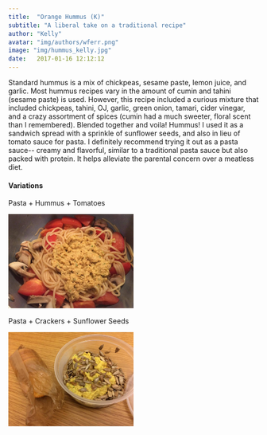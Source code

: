 ```yaml
---
title:  "Orange Hummus (K)"
subtitle: "A liberal take on a traditional recipe"
author: "Kelly"
avatar: "img/authors/wferr.png"
image: "img/hummus_kelly.jpg"
date:   2017-01-16 12:12:12
---
```


Standard hummus is a mix of chickpeas, sesame paste, lemon juice, and garlic.
Most hummus recipes vary in the amount of cumin and tahini (sesame paste) is
used. However, this recipe included a curious mixture that included chickpeas,
tahini, OJ, garlic, green onion, tamari, cider vinegar, and a crazy assortment
of spices (cumin had a much sweeter, floral scent than I remembered). Blended
together and voila! Hummus! I used it as a sandwich spread with a sprinkle of
sunflower seeds, and also in lieu of tomato sauce for pasta. I definitely
recommend trying it out as a pasta sauce-- creamy and flavorful, similar to a
traditional pasta sauce but also packed with protein. It helps alleviate the
parental concern over a meatless diet.

#### Variations

Pasta + Hummus + Tomatoes

<img src="img/hummus_pasta_kelly.jpg" width="50%">

Pasta + Crackers + Sunflower Seeds

<img src="img/hummus_crackers_kelly.jpg" width="50%">


